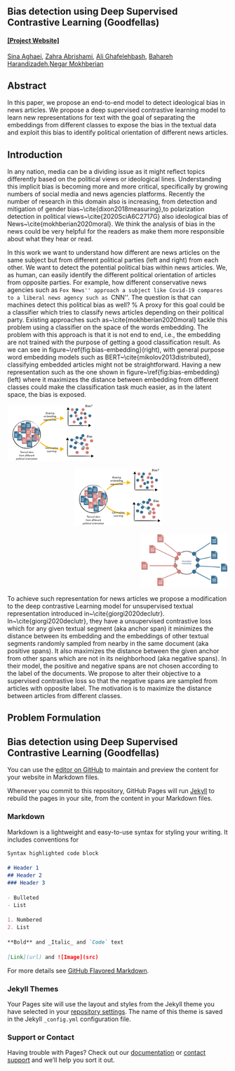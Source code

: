 ## Bias detection using Deep Supervised Contrastive Learning (Goodfellas)
#### [[Project Website]](https://ghafeleb.github.io/goodfellas/)


[Sina Aghaei](), [Zahra Abrishami](zabrisha@usc.edu), 
[Ali Ghafelehbash](ghafeleb@usc.edu), [Bahareh Harandizadeh](),[Negar Mokhberian]()


## Abstract
In this paper, we propose an end-to-end model to detect ideological bias in news articles. We propose a deep supervised contrastive learning model to learn new representations for text with the goal of separating the embeddings from different classes to expose the bias in the textual data and exploit this bias to identify political orientation of different news articles.

## Introduction

In any nation, media can be a dividing issue as it might reflect topics differently based on the political views or ideological lines. Understanding this implicit bias is becoming more and more critical, specifically by growing numbers of social media and news agencies platforms. Recently the number of research in this domain also is increasing, from detection and mitigation of gender bias~\cite{dixon2018measuring},to polarization detection in political views~\cite{2020SciA6C2717G} also ideological bias of News~\cite{mokhberian2020moral}. We think the analysis of bias in the news could be very helpful for the readers as make them more responsible about what they hear or read. 

In this work we want to understand how different are news articles on the same subject but from different political parties (left and right) from each other. We want to detect the potential political bias within news articles. We, as human, can easily identify the different political orientation of articles from opposite parties. For example, how different conservative news agencies such as ``Fox News'' approach a subject like Covid-19 compares to a liberal news agency such as ``CNN''. The question is that can machines detect this political bias as well?
%
A proxy for this goal could be a classifier which tries to classify news articles depending on their political party. Existing approaches such as~\cite{mokhberian2020moral} tackle this problem using a classifier on the space of the words embedding. The problem with this approach is that it is not end to end, i.e., the embedding are not trained with the purpose of getting a good classification result. As we can see in figure~\ref{fig:bias-embedding}(right), with general purpose word embedding models such as BERT~\cite{mikolov2013distributed}, classifying embedded articles might not be straightforward. Having a new representation such as the one shown in figure~\ref{fig:bias-embedding}(left) where it maximizes the distance between embedding from different classes could make the classification task much easier, as in the latent space, the bias is exposed.


<a href="https://ghafeleb.github.io/goodfellas/">
<p align="left">
<img src="docs/resources/bias.PNG" width="200">
</p>
</img></a>

<a href="https://github.com/ghafeleb/goodfellas">
<p align="center">
<img src="docs/resources/bias.PNG" width="200">
</p>
</img></a>

<a href="https://ghafeleb.github.io/goodfellas/">
<p align="right">
<img src="docs/resources/embedding.PNG" width="200">
</p>
</img></a>



To achieve such representation for news articles we propose a modification to the deep contrastive Learning model for unsupervised textual representation introduced in~\cite{giorgi2020declutr}. In~\cite{giorgi2020declutr}, they have a unsupervised contrastive loss which for any given textual segment (aka anchor span) it minimizes the distance between its embedding and the embeddings of other textual segments randomly sampled from nearby in the same document (aka positive spans). It also maximizes the distance between the given anchor from other spans which are not in its neighborhood (aka negative spans). In their model, the positive and negative spans are not chosen according to the label of the documents. We propose to alter their objective to a supervised contrastive loss so that the negative spans are sampled from articles with opposite label. The motivation is to maximize the distance between articles from different classes.



## Problem Formulation














## Bias detection using Deep Supervised Contrastive Learning (Goodfellas)

You can use the [editor on GitHub](https://github.com/ghafeleb/goodfellas.github.io/edit/gh-pages/index.md) to maintain and preview the content for your website in Markdown files.

Whenever you commit to this repository, GitHub Pages will run [Jekyll](https://jekyllrb.com/) to rebuild the pages in your site, from the content in your Markdown files.

### Markdown

Markdown is a lightweight and easy-to-use syntax for styling your writing. It includes conventions for

```markdown
Syntax highlighted code block

# Header 1
## Header 2
### Header 3

- Bulleted
- List

1. Numbered
2. List

**Bold** and _Italic_ and `Code` text

[Link](url) and ![Image](src)
```

For more details see [GitHub Flavored Markdown](https://guides.github.com/features/mastering-markdown/).

### Jekyll Themes

Your Pages site will use the layout and styles from the Jekyll theme you have selected in your [repository settings](https://github.com/ghafeleb/goodfellas.github.io/settings). The name of this theme is saved in the Jekyll `_config.yml` configuration file.

### Support or Contact

Having trouble with Pages? Check out our [documentation](https://docs.github.com/categories/github-pages-basics/) or [contact support](https://github.com/contact) and we’ll help you sort it out.
